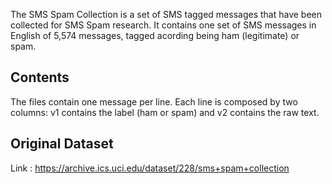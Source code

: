 
The SMS Spam Collection is a set of SMS tagged messages that have been collected for SMS Spam research. It contains one set of SMS messages in English of 5,574 messages, tagged acording being ham (legitimate) or spam.

## Contents
The files contain one message per line. Each line is composed by two columns: v1 contains the label (ham or spam) and v2 contains the raw text.

## Original Dataset 
Link : https://archive.ics.uci.edu/dataset/228/sms+spam+collection
